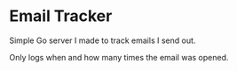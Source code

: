 # Email Tracker

Simple Go server I made to track emails I send out.

Only logs when and how many times the email was opened.
